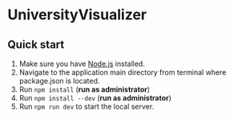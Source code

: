 # UniversityVisualizer

## Quick start

1) Make sure you have [Node.js](https://nodejs.org/en/) installed.
2) Navigate to the application main directory from terminal where package.json is located.
3) Run `npm install` (**run as administrator**)
4) Run `npm install --dev` (**run as administrator**)
4) Run `npm run dev` to start the local server.
